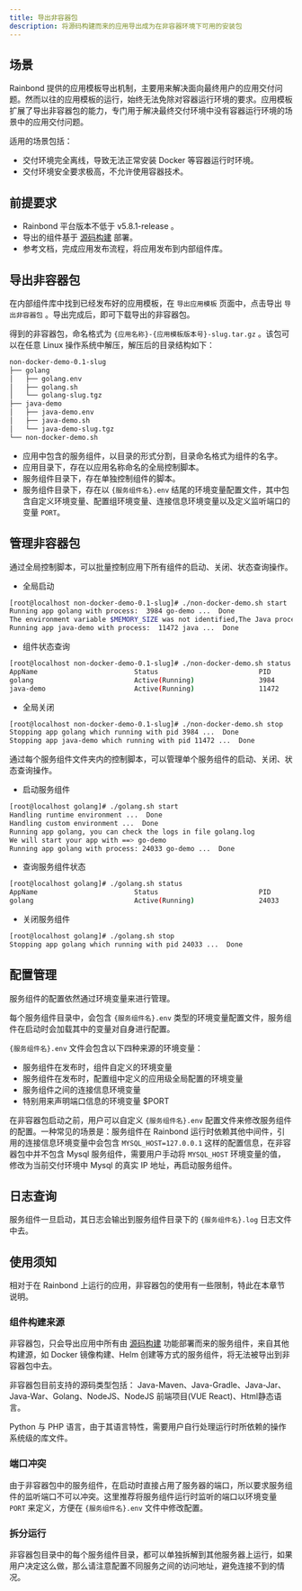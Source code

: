 ```yaml
---
title: 导出非容器包
description: 将源码构建而来的应用导出成为在非容器环境下可用的安装包
---
```


## 场景

Rainbond 提供的应用模板导出机制，主要用来解决面向最终用户的应用交付问题。然而以往的应用模板的运行，始终无法免除对容器运行环境的要求。应用模板扩展了导出非容器包的能力，专门用于解决最终交付环境中没有容器运行环境的场景中的应用交付问题。

适用的场景包括：
- 交付环境完全离线，导致无法正常安装 Docker 等容器运行时环境。
- 交付环境安全要求极高，不允许使用容器技术。

## 前提要求

- Rainbond 平台版本不低于 v5.8.1-release 。
- 导出的组件基于 [源码构建](/docs/devops/app-deploy/) 部署。
- 参考文档，完成应用发布流程，将应用发布到内部组件库。

## 导出非容器包

在内部组件库中找到已经发布好的应用模板，在 `导出应用模板` 页面中，点击导出 `导出非容器包` 。导出完成后，即可下载导出的非容器包。

得到的非容器包，命名格式为 `{应用名称}-{应用模板版本号}-slug.tar.gz` 。该包可以在任意 Linux 操作系统中解压，解压后的目录结构如下：

```bash
non-docker-demo-0.1-slug
├── golang
│   ├── golang.env
│   ├── golang.sh
│   └── golang-slug.tgz
├── java-demo
│   ├── java-demo.env
│   ├── java-demo.sh
│   └── java-demo-slug.tgz
└── non-docker-demo.sh
```

- 应用中包含的服务组件，以目录的形式分割，目录命名格式为组件的名字。
- 应用目录下，存在以应用名称命名的全局控制脚本。
- 服务组件目录下，存在单独控制组件的脚本。
- 服务组件目录下，存在以 `{服务组件名}.env` 结尾的环境变量配置文件，其中包含自定义环境变量、配置组环境变量、连接信息环境变量以及定义监听端口的变量 `PORT`。

## 管理非容器包

通过全局控制脚本，可以批量控制应用下所有组件的启动、关闭、状态查询操作。

- 全局启动

```bash
[root@localhost non-docker-demo-0.1-slug]# ./non-docker-demo.sh start
Running app golang with process:  3984 go-demo ...  Done
The environment variable $MEMORY_SIZE was not identified,The Java process will not be optimized....
Running app java-demo with process:  11472 java ...  Done
```

- 组件状态查询

```bash
[root@localhost non-docker-demo-0.1-slug]# ./non-docker-demo.sh status
AppName                        Status                         PID
golang                         Active(Running)                3984
java-demo                      Active(Running)                11472
```

- 全局关闭

```bash
[root@localhost non-docker-demo-0.1-slug]# ./non-docker-demo.sh stop
Stopping app golang which running with pid 3984 ...  Done
Stopping app java-demo which running with pid 11472 ...  Done
```

通过每个服务组件文件夹内的控制脚本，可以管理单个服务组件的启动、关闭、状态查询操作。

- 启动服务组件

```bash
[root@localhost golang]# ./golang.sh start
Handling runtime environment ...  Done
Handling custom environment ...  Done
Running app golang, you can check the logs in file golang.log
We will start your app with ==> go-demo
Running app golang with process: 24033 go-demo ...  Done
```

- 查询服务组件状态

```bash
[root@localhost golang]# ./golang.sh status
AppName                        Status                         PID
golang                         Active(Running)                24033
```

- 关闭服务组件

```bash
[root@localhost golang]# ./golang.sh stop
Stopping app golang which running with pid 24033 ...  Done
```

## 配置管理

服务组件的配置依然通过环境变量来进行管理。

每个服务组件目录中，会包含 `{服务组件名}.env` 类型的环境变量配置文件，服务组件在启动时会加载其中的变量对自身进行配置。

`{服务组件名}.env` 文件会包含以下四种来源的环境变量：

- 服务组件在发布时，组件自定义的环境变量
- 服务组件在发布时，配置组中定义的应用级全局配置的环境变量
- 服务组件之间的连接信息环境变量
- 特别用来声明端口信息的环境变量 $PORT

在非容器包启动之前，用户可以自定义 `{服务组件名}.env` 配置文件来修改服务组件的配置。一种常见的场景是：服务组件在 Rainbond 运行时依赖其他中间件，引用的连接信息环境变量中会包含 `MYSQL_HOST=127.0.0.1` 这样的配置信息，在非容器包中并不包含 Mysql 服务组件，需要用户手动将 `MYSQL_HOST` 环境变量的值，修改为当前交付环境中 Mysql 的真实 IP 地址，再启动服务组件。

## 日志查询

服务组件一旦启动，其日志会输出到服务组件目录下的 `{服务组件名}.log` 日志文件中去。

## 使用须知

相对于在 Rainbond 上运行的应用，非容器包的使用有一些限制，特此在本章节说明。

### 组件构建来源

非容器包，只会导出应用中所有由 [源码构建](/docs/devops/app-deploy/) 功能部署而来的服务组件，来自其他构建源，如 Docker 镜像构建、Helm 创建等方式的服务组件，将无法被导出到非容器包中去。

非容器包目前支持的源码类型包括： Java-Maven、Java-Gradle、Java-Jar、Java-War、Golang、NodeJS、NodeJS 前端项目(VUE React)、Html静态语言。

Python 与 PHP 语言，由于其语言特性，需要用户自行处理运行时所依赖的操作系统级的库文件。

### 端口冲突

由于非容器包中的服务组件，在启动时直接占用了服务器的端口，所以要求服务组件的监听端口不可以冲突。这里推荐将服务组件运行时监听的端口以环境变量 `PORT` 来定义，方便在 `{服务组件名}.env` 文件中修改配置。

### 拆分运行

非容器包目录中的每个服务组件目录，都可以单独拆解到其他服务器上运行，如果用户决定这么做，那么请注意配置不同服务之间的访问地址，避免连接不到的情况。

